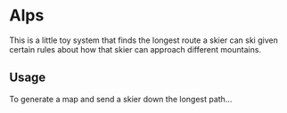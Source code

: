 Alps
====

This is a little toy system that finds the longest route a skier can ski given
certain rules about how that skier can approach different mountains.


Usage
-----

To generate a map and send a skier down the longest path...
